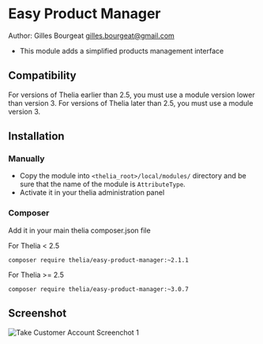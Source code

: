 # Easy Product Manager

Author: Gilles Bourgeat <gilles.bourgeat@gmail.com>

* This module adds a simplified products management interface

## Compatibility

For versions of Thelia earlier than 2.5, you must use a module version lower than version 3. For versions of Thelia later than 2.5, you must use a module version 3.

## Installation

### Manually

* Copy the module into ```<thelia_root>/local/modules/``` directory and be sure that the name of the module is ```AttributeType```.
* Activate it in your thelia administration panel

### Composer

Add it in your main thelia composer.json file

For Thelia < 2.5
```
composer require thelia/easy-product-manager:~2.1.1
```

For Thelia >= 2.5
```
composer require thelia/easy-product-manager:~3.0.7
```

## Screenshot

![Take Customer Account Screenchot 1](https://github.com/thelia-modules/EasyProductManager/blob/master/1.png)
